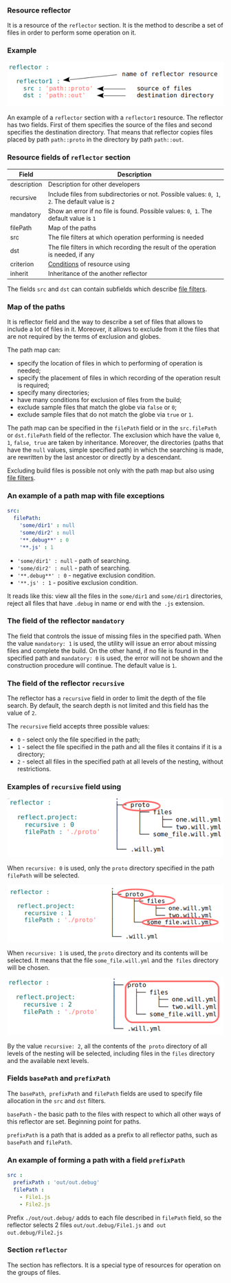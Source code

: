 ### Resource reflector

It is a resource of the <code>reflector</code> section. It is the method to describe a set of files in order to perform some operation on it.

### Example

![section.reflector.png](../images/section.reflector.png)

An example of a `reflector` section with a `reflector1` resource. The reflector has two fields. First of them specifies the source of the files and second specifies the destination directory. That means that reflector copies files placed by path `path::proto` in the directory by path `path::out`.

### Resource fields of `reflector` section

| Field          | Description                                                |
|----------------|------------------------------------------------------------|
| description    | Description for other  developers                          |
| recursive      | Include files from subdirectories or not. Possible values: `0`,` 1`, `2`. The default value is `2` |
| mandatory      | Show an error if no file is found. Possible values: `0`,` 1`. The default value is `1` |
| filePath       | Map of the paths                                         |
| src            | The file filters at which operation performing is needed |
| dst            | The file filters in which recording the result of the operation is needed, if any |
| criterion      | [Conditions](Criterions.md) of resource using            |
| inherit        | Inheritance of the another reflector                     |

The fields `src` and `dst` can contain subfields which describe [file filters](ReflectorFileFilter.md).   

### Map of the paths

It is reflector field and the way to describe a set of files that allows to include a lot of files in it. Moreover, it allows to exclude from it the files that are not required by the terms of exclusion and globes.

The path map can:
- specify the location of files in which to performing of operation is needed;
- specify the placement of files in which recording of the operation result is required;
- specify many directories;
- have many conditions for exclusion of files from the build;
- exclude sample files that match the globe via `false` or `0`;
- exclude sample files that do not match the globe via `true` or `1`.

The path map can be specified in the `filePath` field or in the `src.filePath` or `dst.filePath` field of the reflector. The exclusion which have the value `0`,` 1`, `false`,` true` are taken by inheritance. Moreover, the directories (paths that have the `null` values, simple specified path) in which the searching is made, are rewritten by the last ancestor or directly by a descendant.

Excluding build files is possible not only with the path map but also using [file filters](<./ReflectorFileFilter.md#>).

### An example of a path map with file exceptions

```yaml
src:
  filePath:
    'some/dir1' : null
    'some/dir2' : null
    '**.debug**' : 0
    '**.js' : 1
```

- `'some/dir1' : null` - path of searching.
- `'some/dir2' : null` - path of searching.
- `'**.debug**' : 0` - negative exclusion condition.
- `'**.js' : 1` - positive exclusion condition.

It reads like this: view all the files in the `some/dir1` and `some/dir1` directories, reject all files that have `.debug` in name or end with the` .js` extension.

### The field of the reflector `mandatory`

The field that controls the issue of missing files in the specified path. When the value `mandatory: 1` is used, the utility will issue an error about missing files and complete the build. On the other hand, if no file is found in the specified path and `mandatory: 0` is used, the error will not be shown and the construction procedure will continue. The default value is `1`.

### The field of the reflector `recursive`

The reflector has a `recursive` field in order to limit the depth of the file search. By default, the search depth is not limited and this field has the value of `2`.

The `recursive` field accepts three possible values:
- `0` - select only the file specified in the path;
- `1` - select the file specified in the path and all the files it contains if it is a directory;
- `2` - select all files in the specified path at all levels of the nesting, without restrictions.

###  Examples of `recursive` field using

![recursive.0.png](../images/recursive.0.png)

When `recursive: 0` is used, only the `proto` directory specified in the path `filePath` will be selected.

![recursive.1.png](../images/recursive.1.png)

When `recursive: 1` is used, the `proto` directory and its contents will be selected. It means that the file `some_file.will.yml` and the` files` directory will be chosen.

![recursive.2.png](../images/recursive.2.png)

By the value `recursive: 2`, all the contents of the` proto` directory of all levels of the nesting will be selected, including files in the `files` directory and the available next levels.

### Fields `basePath` and `prefixPath`  

The `basePath`,` prefixPath` and `filePath` fields are used to specify file allocation in the `src` and `dst` filters.

`basePath` -  the basic path to the files with respect to which all other ways of this reflector are set. Beginning point for paths.

`prefixPath` is a path that is added as a prefix to all reflector paths, such as `basePath` and `filePath`.

### An example of forming a path with a field `prefixPath`   

```yaml
src :
  prefixPath : 'out/out.debug'
  filePath :
    - File1.js
    - File2.js
```

Prefix `./out/out.debug/` adds to each file described in `filePath` field, so the reflector selects 2 files `out/out.debug/File1.js` and` out out.debug/File2.js`

### Section <code>reflector</code>  

The section has reflectors. It is a special type of resources for operation on the groups of files.
